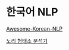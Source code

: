 # 한국어 NLP 


[Awesome-Korean-NLP](https://github.com/datanada/Awesome-Korean-NLP)

[노리 형태소 분석기](https://www.elastic.co/kr/blog/nori-the-official-elasticsearch-plugin-for-korean-language-analysis)